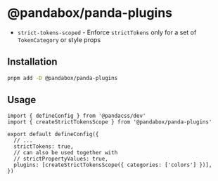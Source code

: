 # @pandabox/panda-plugins

- `strict-tokens-scoped` - Enforce `strictTokens` only for a set of `TokenCategory` or style props

## Installation

```bash
pnpm add -D @pandabox/panda-plugins
```

## Usage

```tsx
import { defineConfig } from '@pandacss/dev'
import { createStrictTokensScope } from '@pandabox/panda-plugins'

export default defineConfig({
  // ...
  strictTokens: true,
  // can also be used together with
  // strictPropertyValues: true,
  plugins: [createStrictTokensScope({ categories: ['colors'] })],
})
```
